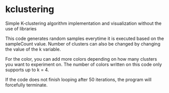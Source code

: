 # kclustering
Simple K-clustering algorithm implementation and visualization without the use of libraries

This code generates random samples everytime it is executed based on the sampleCount value. Number of clusters can also be changed by changing the value of the k variable.

For the color, you can add more colors depending on how many clusters you want to experiment on. The number of colors written on this code only supports up to k = 4.

If the code does not finish looping after 50 iterations, the program will forcefully terminate.
